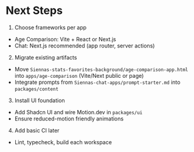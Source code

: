 # Next Steps

1) Choose frameworks per app
- Age Comparison: Vite + React or Next.js
- Chat: Next.js recommended (app router, server actions)

2) Migrate existing artifacts
- Move `Siennas-stats-favorites-background/age-comparison-app.html` into `apps/age-comparison` (Vite/Next public or page)
- Integrate prompts from `Siennas-chat-apps/prompt-starter.md` into `packages/content`

3) Install UI foundation
- Add Shadcn UI and wire Motion.dev in `packages/ui`
- Ensure reduced-motion friendly animations

4) Add basic CI later
- Lint, typecheck, build each workspace


